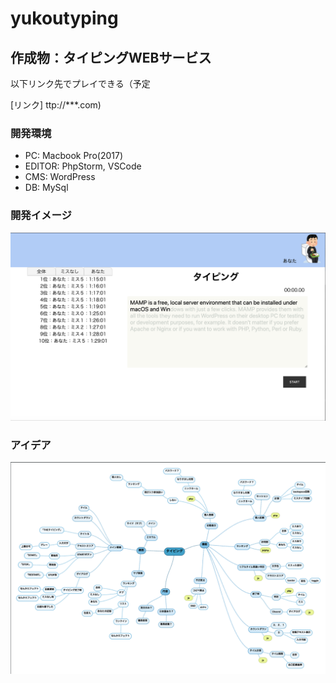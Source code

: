 # yukoutyping

## 作成物：タイピングWEBサービス

以下リンク先でプレイできる（予定

[リンク] ttp://***.com)

### 開発環境
- PC: Macbook Pro(2017)
- EDITOR: PhpStorm, VSCode
- CMS: WordPress
- DB: MySql

### 開発イメージ
![image](https://github.com/yukouyoshi/yukoutyping/blob/master/screenshot.png)

### アイデア
![mindmap](https://github.com/yukouyoshi/yukoutyping/blob/master/typing_mindmap.png)